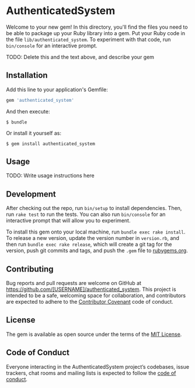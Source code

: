 # AuthenticatedSystem

Welcome to your new gem! In this directory, you'll find the files you need to be able to package up your Ruby library into a gem. Put your Ruby code in the file `lib/authenticated_system`. To experiment with that code, run `bin/console` for an interactive prompt.

TODO: Delete this and the text above, and describe your gem

## Installation

Add this line to your application's Gemfile:

```ruby
gem 'authenticated_system'
```

And then execute:

    $ bundle

Or install it yourself as:

    $ gem install authenticated_system

## Usage

TODO: Write usage instructions here

## Development

After checking out the repo, run `bin/setup` to install dependencies. Then, run `rake test` to run the tests. You can also run `bin/console` for an interactive prompt that will allow you to experiment.

To install this gem onto your local machine, run `bundle exec rake install`. To release a new version, update the version number in `version.rb`, and then run `bundle exec rake release`, which will create a git tag for the version, push git commits and tags, and push the `.gem` file to [rubygems.org](https://rubygems.org).

## Contributing

Bug reports and pull requests are welcome on GitHub at https://github.com/[USERNAME]/authenticated_system. This project is intended to be a safe, welcoming space for collaboration, and contributors are expected to adhere to the [Contributor Covenant](http://contributor-covenant.org) code of conduct.

## License

The gem is available as open source under the terms of the [MIT License](https://opensource.org/licenses/MIT).

## Code of Conduct

Everyone interacting in the AuthenticatedSystem project’s codebases, issue trackers, chat rooms and mailing lists is expected to follow the [code of conduct](https://github.com/[USERNAME]/authenticated_system/blob/master/CODE_OF_CONDUCT.md).
